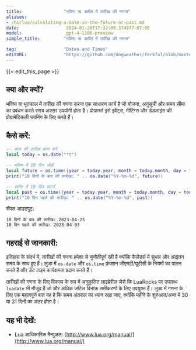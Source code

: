 ```yaml
---
title:                "भविष्य या अतीत में तारीख की गणना"
aliases:
- /hi/lua/calculating-a-date-in-the-future-or-past.md
date:                  2024-01-20T17:32:09.374977-07:00
model:                 gpt-4-1106-preview
simple_title:         "भविष्य या अतीत में तारीख की गणना"

tag:                  "Dates and Times"
editURL:              "https://github.com/dogweather/forkful/blob/master/content/hi/lua/calculating-a-date-in-the-future-or-past.md"
---
```


{{< edit_this_page >}}

## क्या और क्यों?

भविष्य या भूतकाल में तारीख की गणना करना एक साधारण कार्य है जो योजना, अनुसूची और समय सीमा का प्रबंधन करते समय अक्सर उपयोगी होता है। प्रोग्रामर्स इसे इवेंट्स, मीटिंग्स और डेडलाइंस की प्रोग्रामेटिकली प्लानिंग के लिए करते हैं।

## कैसे करें:

```Lua
-- आज की तारीख प्राप्त करें
local today = os.date("*t")

-- भविष्य में 10 दिन जोड़ें
local future = os.time({year = today.year, month = today.month, day = today.day + 10})
print("10 दिनों के बाद की तारीख: " .. os.date("%Y-%m-%d", future))

-- अतीत में 10 दिन घटायें
local past = os.time({year = today.year, month = today.month, day = today.day - 10})
print("10 दिन पहले की तारीख: " .. os.date("%Y-%m-%d", past))
```

सैंपल आउटपुट:

```
10 दिनों के बाद की तारीख: 2023-04-23
10 दिन पहले की तारीख: 2023-04-03
```

## गहराई से जानकारी:

इतिहास के संदर्भ में, तारीखों की गणना हमेशा से चुनौतीपूर्ण रही है क्योंकि कैलेंडर्स में सुधार और अद्यतन समय के साथ हुए हैं। लुआ में `os.date` और `os.time` फ़ंक्शन जीएमटी/यूटीसी के नियमों का पालन करते हैं और डेट टाइम कार्यक्षमता प्रदान करते हैं। 

तारीखों की गणना के लिए विकल्प के रूप में अनुकूलित लाइब्रेरीज़ जैसे कि LuaRocks पर उपलब्ध `luadate` भी मौजूद हैं जो और अधिक जटिल दिनांक समीकरणों के लिए उपयुक्त हैं। लुआ में गणना के लिए एक महत्वपूर्ण बात यह है कि समय अंतराल का ध्यान रखा जाए, क्योंकि महीने के शुरुआत/अन्त में 30 या 31 दिनों का अंतर होता है।

## यह भी देखें:

- Lua आधिकारिक मैन्युअल: [http://www.lua.org/manual/](http://www.lua.org/manual/)
